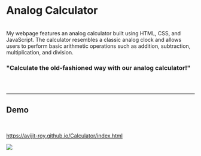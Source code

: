 Analog Calculator
=====
<br>
My webpage features an analog calculator built using HTML, CSS, and JavaScript. The calculator resembles a classic analog clock and allows users to perform basic arithmetic operations such as addition, subtraction, multiplication, and division.

<br>
<h3>
"Calculate the old-fashioned way with our analog calculator!"
<h3>
<br>
<hr>
<h2>Demo</h2>
<br>

https://avijit-roy.github.io/Calculator/index.html

![](https://github.com/Avijit-roy/Analog-clock/blob/main/Screenshot741.png)
